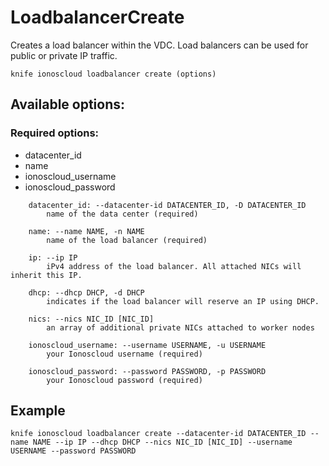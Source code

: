 # LoadbalancerCreate

Creates a load balancer within the VDC. Load balancers can be used for public or private IP traffic.

```text
knife ionoscloud loadbalancer create (options)
```

## Available options:

### Required options:

* datacenter\_id
* name
* ionoscloud\_username
* ionoscloud\_password

```text
    datacenter_id: --datacenter-id DATACENTER_ID, -D DATACENTER_ID
        name of the data center (required)

    name: --name NAME, -n NAME
        name of the load balancer (required)

    ip: --ip IP
        iPv4 address of the load balancer. All attached NICs will inherit this IP.

    dhcp: --dhcp DHCP, -d DHCP
        indicates if the load balancer will reserve an IP using DHCP.

    nics: --nics NIC_ID [NIC_ID]
        an array of additional private NICs attached to worker nodes

    ionoscloud_username: --username USERNAME, -u USERNAME
        your Ionoscloud username (required)

    ionoscloud_password: --password PASSWORD, -p PASSWORD
        your Ionoscloud password (required)

```
## Example

```text
knife ionoscloud loadbalancer create --datacenter-id DATACENTER_ID --name NAME --ip IP --dhcp DHCP --nics NIC_ID [NIC_ID] --username USERNAME --password PASSWORD
```

